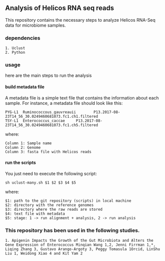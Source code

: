 ## Analysis of Helicos RNA seq reads

This repository contains the necessary steps to analyze Helicos RNA-Seq data for microbiome samples. 

### dependencies

    1. Uclust
    2. Python

### usage
here are the main steps to run the analysis

#### build metadata file
A metadata file is a simple text file that contains the information about each sample. For instance, a metadata file should look like this:

    PYG-L1  Ruminococcous_gauvreauii        P13.2017-08-23T14_56_30.0249460681073.fc1.ch1.filtered
    TSY-L1  Enterococcus_caccae     P13.2017-08-23T14_56_30.0249460681073.fc1.ch5.filtered

where:

    Column 1: Sample name
    Column 2: Genome
    Column 3: fasta file with Helicos reads

#### run the scripts
You just need to execute the following script:

    sh uclust-many.sh $1 $2 $3 $4 $5

where: 

    $1: path to the git repository (scripts) in local machine
    $2: directory with the reference genomes 
    $3: directory where the raw reads are stored
    $4: text file with metadata
    $5: stage: 1 -> run alignment + analysis, 2 -> run analysis

### This repository has been used in the following studies.
    1. Apigenin Impacts the Growth of the Gut Microbiota and Alters the Gene Expression of Enterococcus Minqian Wang 1,2, Jenni Firrman 1,*, Liqing Zhang 3, Gustavo Arango-Argoty 3, Peggy Tomasula 1Orcid, LinShu Liu 1, Weidong Xiao 4 and Kit Yam 2